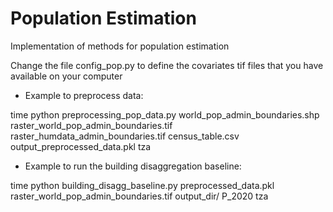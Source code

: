 # Population Estimation
Implementation of methods for population estimation


Change the file config_pop.py to define the covariates tif files that you have available on your computer

- Example to preprocess data:

time python preprocessing_pop_data.py world_pop_admin_boundaries.shp raster_world_pop_admin_boundaries.tif raster_humdata_admin_boundaries.tif census_table.csv output_preprocessed_data.pkl tza

- Example to run the building disaggregation baseline:

time python building_disagg_baseline.py preprocessed_data.pkl raster_world_pop_admin_boundaries.tif output_dir/ P_2020 tza

